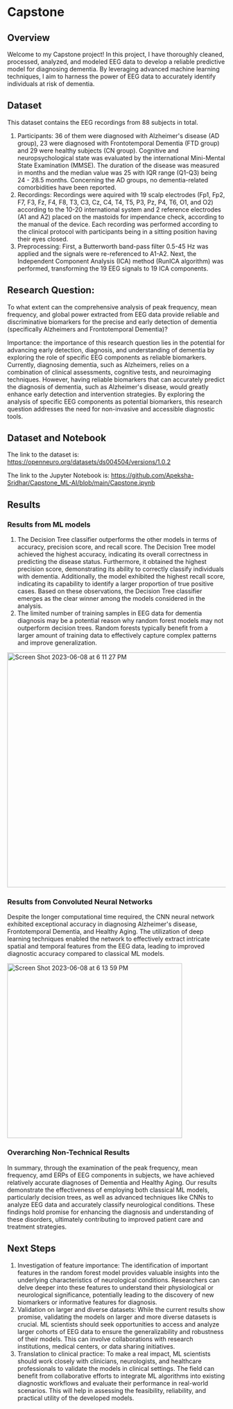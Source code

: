 # Capstone

## Overview
Welcome to my Capstone project! In this project, I have thoroughly cleaned, processed, analyzed, and modeled EEG data to develop a reliable predictive model for diagnosing dementia. By leveraging advanced machine learning techniques, I aim to harness the power of EEG data to accurately identify individuals at risk of dementia. 


## Dataset
This dataset contains the EEG recordings from 88 subjects in total.  
1. Participants: 36 of them were diagnosed with Alzheimer's disease (AD group), 23 were diagnosed with Frontotemporal Dementia (FTD group) and 29 were healthy subjects (CN group). Cognitive and neuropsychological state was evaluated by the international Mini-Mental State Examination (MMSE). The duration of the disease was measured in months and the median value was 25 with IQR range (Q1-Q3) being 24 - 28.5 months. Concerning the AD groups, no dementia-related comorbidities have been reported. 
2. Recordings: Recordings were aquired with 19 scalp electrodes (Fp1, Fp2, F7, F3, Fz, F4, F8, T3, C3, Cz, C4, T4, T5, P3, Pz, P4, T6, O1, and O2) according to the 10-20 international system and 2 reference electrodes (A1 and A2) placed on the mastoids for impendance check, according to the manual of the device. Each recording was performed according to the clinical protocol with participants being in a sitting position having their eyes closed. 
3. Preprocessing: First, a Butterworth band-pass filter 0.5-45 Hz was applied and the signals were re-referenced to A1-A2. Next, the Independent Component Analysis (ICA) method (RunICA algorithm) was performed, transforming the 19 EEG signals to 19 ICA components. 


## Research Question: 
To what extent can the comprehensive analysis of peak frequency, mean frequency, and global power extracted from EEG data provide reliable and discriminative biomarkers for the precise and early detection of dementia (specifically Alzheimers and Frontotemporal Dementia)?

Importance: the importance of this research question lies in the potential for advancing early detection, diagnosis, and understanding of dementia by exploring the role of specific EEG components as reliable biomarkers.
Currently, diagnosing dementia, such as Alzheimers, relies on a combination of clinical assessments, cognitive tests, and neuroimaging techniques. 
However, having reliable biomarkers that can accurately predict the diagnosis of dementia, such as Alzheimer's disease, would greatly enhance early detection and intervention strategies.
By exploring the analysis of specific EEG components as potential biomarkers, this research question addresses the need for non-invasive and accessible diagnostic tools. 


## Dataset and Notebook
The link to the dataset is: https://openneuro.org/datasets/ds004504/versions/1.0.2

The link to the Jupyter Notebook is: https://github.com/Apeksha-Sridhar/Capstone_ML-AI/blob/main/Capstone.ipynb


## Results

### Results from ML models
1. The Decision Tree classifier outperforms the other models in terms of accuracy, precision score, and recall score. The Decision Tree model achieved the highest accuracy, indicating its overall correctness in predicting the disease status. Furthermore, it obtained the highest precision score, demonstrating its ability to correctly classify individuals with dementia. Additionally, the model exhibited the highest recall score, indicating its capability to identify a larger proportion of true positive cases. Based on these observations, the Decision Tree classifier emerges as the clear winner among the models considered in the analysis.
2. The limited number of training samples in EEG data for dementia diagnosis may be a potential reason why random forest models may not outperform decision trees. Random forests typically benefit from a larger amount of training data to effectively capture complex patterns and improve generalization. 

<img width="542" alt="Screen Shot 2023-06-08 at 6 11 27 PM" src="https://github.com/Apeksha-Sridhar/Capstone_ML-AI/assets/122398883/ccccf4f8-9635-416c-8644-d9d0c7965741">

### Results from Convoluted Neural Networks
Despite the longer computational time required, the CNN neural network exhibited exceptional accuracy in diagnosing Alzheimer's disease, Frontotemporal Dementia, and Healthy Aging. The utilization of deep learning techniques enabled the network to effectively extract intricate spatial and temporal features from the EEG data, leading to improved diagnostic accuracy compared to classical ML models.

<img width="403" alt="Screen Shot 2023-06-08 at 6 13 59 PM" src="https://github.com/Apeksha-Sridhar/Capstone_ML-AI/assets/122398883/3bfe035a-3b98-4150-9650-9a733ee682ed">


### Overarching Non-Technical Results
In summary, through the examination of the peak frequency, mean frequency, amd ERPs of EEG components in subjects, we have achieved relatively accurate diagnoses of Dementia and Healthy Aging. Our results demonstrate the effectiveness of employing both classical ML models, particularly decision trees, as well as advanced techniques like CNNs to analyze EEG data and accurately classify neurological conditions. These findings hold promise for enhancing the diagnosis and understanding of these disorders, ultimately contributing to improved patient care and treatment strategies.

## Next Steps
1. Investigation of feature importance: The identification of important features in the random forest model provides valuable insights into the underlying characteristics of neurological conditions. Researchers can delve deeper into these features to understand their physiological or neurological significance, potentially leading to the discovery of new biomarkers or informative features for diagnosis.
2. Validation on larger and diverse datasets: While the current results show promise, validating the models on larger and more diverse datasets is crucial. ML scientists should seek opportunities to access and analyze larger cohorts of EEG data to ensure the generalizability and robustness of their models. This can involve collaborations with research institutions, medical centers, or data sharing initiatives.
3. Translation to clinical practice: To make a real impact, ML scientists should work closely with clinicians, neurologists, and healthcare professionals to validate the models in clinical settings. The field can benefit from collaborative efforts to integrate ML algorithms into existing diagnostic workflows and evaluate their performance in real-world scenarios. This will help in assessing the feasibility, reliability, and practical utility of the developed models.
